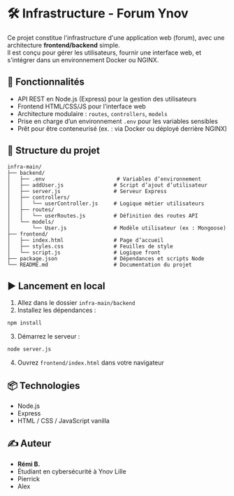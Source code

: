 # 🛠️ Infrastructure - Forum Ynov

Ce projet constitue l'infrastructure d'une application web (forum), avec une architecture **frontend/backend** simple.  
Il est conçu pour gérer les utilisateurs, fournir une interface web, et s'intégrer dans un environnement Docker ou NGINX.

## 🚀 Fonctionnalités

- API REST en Node.js (Express) pour la gestion des utilisateurs
- Frontend HTML/CSS/JS pour l’interface web
- Architecture modulaire : `routes`, `controllers`, `models`
- Prise en charge d’un environnement `.env` pour les variables sensibles
- Prêt pour être conteneurisé (ex. : via Docker ou déployé derrière NGINX)

## 📁 Structure du projet

```
infra-main/
├── backend/
│   ├── .env                       # Variables d’environnement
│   ├── addUser.js                # Script d’ajout d’utilisateur
│   ├── server.js                 # Serveur Express
│   ├── controllers/
│   │   └── userController.js     # Logique métier utilisateurs
│   ├── routes/
│   │   └── userRoutes.js         # Définition des routes API
│   └── models/
│       └── User.js               # Modèle utilisateur (ex : Mongoose)
├── frontend/
│   ├── index.html                # Page d’accueil
│   ├── styles.css                # Feuilles de style
│   └── script.js                 # Logique front
├── package.json                  # Dépendances et scripts Node
└── README.md                     # Documentation du projet
```

## ▶️ Lancement en local

1. Allez dans le dossier `infra-main/backend`  
2. Installez les dépendances :

```bash
npm install
```

3. Démarrez le serveur :

```bash
node server.js
```

4. Ouvrez `frontend/index.html` dans votre navigateur

## 📦 Technologies

- Node.js
- Express
- HTML / CSS / JavaScript vanilla

## ✍️ Auteur

- **Rémi B.**
- Étudiant en cybersécurité à Ynov Lille
- Pierrick
- Alex
